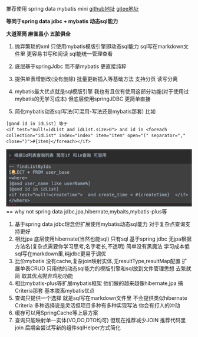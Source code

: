 
推荐使用 spring data mybatis mini
[github地址](https://github.com/VonChange/spring-data-mybatis-mini)
[gitee地址](https://gitee.com/vonchange/spring-data-mybatis-mini)

**等同于spring data jdbc + mybatis 动态sql能力**

**大道至简 麻雀虽小 五脏俱全**

1. 抛弃繁琐的xml 只使用mybatis模版引擎即动态sql能力 sql写在markdown文件里
   更容易书写和阅读 sql能统一管理查看

2. 底层基于springJdbc 而不是mybatis 更直接纯粹

3. 提供单表增删改(没有删除) 批量更新插入等基础方法 支持分页 读写分离

4. mybatis最大优点就是sql模版引擎
   我也有且仅有使用这部分功能(对于使用过mybatis的无学习成本) 但底层使用springJDBC
   更简单直接 
5. 简化mybatis动态sql写法(可混用-写法还是mybatis那套) 比如

```
[@and id in idList] 等于
<if test="null!=idList and idList.size>0"> and id in <foreach
collection="idList" index="index" item="item" open="(" separator=","
close=")">#{item}</foreach></if>
```
![例子](mini.png)
== why not spring data jdbc,jpa,hibernate,mybaits,mybatis-plus等

1. 基于spring data jdbc理念但扩展使用mybatis动态sql能力 对于复杂点查询支持更好
2. 相比jpa 底层使用hibernate(当然也能sql) 只有sql 基于spring jdbc
   无jpa根据方法名(复杂点需要你学习思考,名字老长,不透明) 简单没有黑魔法 学习成本低
   sql写在markdown里,纯jdbc更易于调优
3. 比价mybatis 没有cache,复杂join映射实体,无resultType,resultMap配置
   扩展单表CRUD 只用他的动态sql能力的模版引擎和sql放到文件管理思想 去繁就简
   取其优点抛弃鸡肋功能
4. 相比mybatis-plus等扩展mybatis框架 他们做的越来越像hibernate,jpa
   搞Criteria那套 基本脱离mybatis优点 
5. 查询只提供一个选择 就是sql写在markdown文件里 不会提供类似hibernate Criteria
   多种选择说是灵活但项目多种有多种实现写法 你会有打人的冲动 
6. 缓存可以用SpringCache等上层方案 
7. 查询只能映射单一实体(VO,DO,DTO均可) 但现在推荐减少JOIN 推荐代码里join 后期会尝试写新的组件sqlHelper方式简化
 

